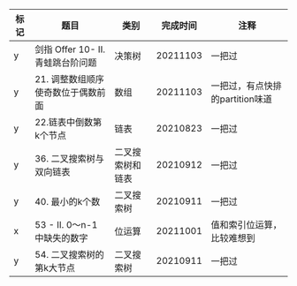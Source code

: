 | 标记 | 题目                               | 类别             | 完成时间 | 注释                            |
| ---- | ---------------------------------- | ---------------- | -------- | ------------------------------- |
| y    | 剑指 Offer 10- II. 青蛙跳台阶问题  | 决策树           | 20211103 | 一把过                          |
| y    | 21. 调整数组顺序使奇数位于偶数前面 | 数组             | 20211103 | 一把过，有点快排的partition味道 |
| y    | 22.链表中倒数第k个节点             | 链表             | 20210823 | 一把过                          |
| y    | 36. 二叉搜索树与双向链表           | 二叉搜索树和链表 | 20210912 | 一把过                          |
| y    | 40. 最小的k个数                    | 二叉搜索树       | 20210911 | 一把过                          |
| x    | 53 - II. 0～n-1中缺失的数字        | 位运算           | 20211001 | 值和索引位运算，比较难想到      |
| y    | 54. 二叉搜索树的第k大节点          | 二叉搜索树       | 20210911 | 一把过                          |

